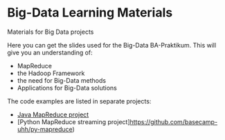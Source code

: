 # Big-Data Learning Materials
Materials for Big Data projects

Here you can get the slides used for the Big-Data BA-Praktikum. 
This will give you an understanding of:

- MapReduce
- the Hadoop Framework
- the need for Big-Data methods
- Applications for Big-Data solutions

The code examples are listed in separate projects:

- [Java MapReduce project](https://github.com/basecamp-uhh/Java-MapReduce)
- [Python MapReduce streaming project]https://github.com/basecamp-uhh/py-mapreduce)
